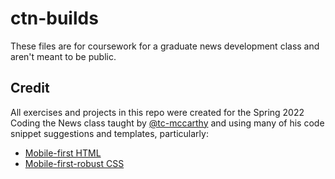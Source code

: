 # ctn-builds
These files are for coursework for a graduate news development class and aren't meant to be public. 

## Credit 

All exercises and projects in this repo were created for the Spring 2022 Coding the News class taught by [@tc-mccarthy]("https://github.com/tc-mccarthy") and using many of his code snippet suggestions and templates, particularly: 

* [Mobile-first HTML]("https://github.com/tc-mccarthy/edu/blob/master/templates/html/mobile-first.html")
* [Mobile-first-robust CSS]("https://github.com/tc-mccarthy/edu/blob/master/templates/css/mobile-first-robust.css") 